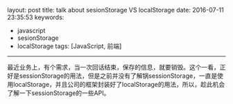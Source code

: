 layout: post
title: talk about sesionStorage VS localStorage
date: 2016-07-11 23:35:53
keywords:
- javascript
- sesionStorage
- localStorage
tags: [JavaScript, 前端]
---

最近业务上，有个需求，当一次回话结束，保存的信息，就要销毁。这个一看，正好是sessionStorage的用法，但是之前并没有了解锅sessionStorage，一直是使用localStorage，并且公司的框架封装好了localStorage的用法，所以，趁此机会了解一下sessionStorage的一些API。<!--more-->